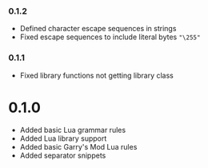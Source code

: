 ### 0.1.2
- Defined character escape sequences in strings
- Fixed escape sequences to include literal bytes `"\255"`

### 0.1.1
- Fixed library functions not getting library class

# 0.1.0
- Added basic Lua grammar rules
- Added Lua library support
- Added basic Garry's Mod Lua rules
- Added separator snippets
